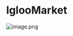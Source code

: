 # IglooMarket
![image.png](https://prod-files-secure.s3.us-west-2.amazonaws.com/12565178-9a69-4ed7-9749-b8b778335882/11383960-e601-4dae-a2a0-82d58bd139ad/image.png)

